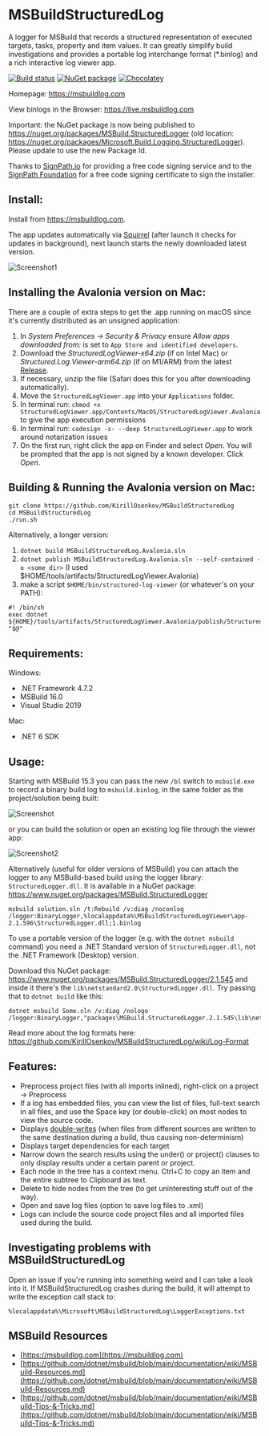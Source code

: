 # MSBuildStructuredLog
A logger for MSBuild that records a structured representation of executed targets, tasks, property and item values. It can greatly simplify build investigations and provides a portable log interchange format (*.binlog) and a rich interactive log viewer app.

[![Build status](https://ci.appveyor.com/api/projects/status/v7vwgphs239i14ya?svg=true)](https://ci.appveyor.com/project/KirillOsenkov/msbuildstructuredlog)
[![NuGet package](https://img.shields.io/nuget/v/MSBuild.StructuredLogger.svg)](https://nuget.org/packages/MSBuild.StructuredLogger)
[![Chocolatey](https://img.shields.io/chocolatey/v/msbuild-structured-log-viewer.svg)](https://chocolatey.org/packages/msbuild-structured-log-viewer)

Homepage: https://msbuildlog.com

View binlogs in the Browser: https://live.msbuildlog.com

Important: the NuGet package is now being published to https://nuget.org/packages/MSBuild.StructuredLogger (old location: https://nuget.org/packages/Microsoft.Build.Logging.StructuredLogger). Please update to use the new Package Id.

Thanks to [SignPath.io](https://signpath.io?utm_source=foundation&utm_medium=github&utm_campaign=MSBuildStructuredLog) for providing a free code signing service and to the [SignPath Foundation](https://signpath.org?utm_source=foundation&utm_medium=github&utm_campaign=MSBuildStructuredLog) for a free code signing certificate to sign the installer.

## Install:
Install from https://msbuildlog.com.

The app updates automatically via [Squirrel](https://github.com/Squirrel/Squirrel.Windows) (after launch it checks for updates in background), next launch starts the newly downloaded latest version.

![Screenshot1](https://msbuildlog.com/Screenshot1.png)

## Installing the Avalonia version on Mac:

There are a couple of extra steps to get the .app running on macOS since it's currently distributed as an unsigned application:

1. In _System Preferences -> Security & Privacy_ ensure _Allow apps downloaded from:_ is set to `App Store and identified developers`.
2. Download the _StructuredLogViewer-x64.zip_ (if on Intel Mac) or _Structured.Log.Viewer-arm64.zip_ (if on M1/ARM) from the latest [Release](https://github.com/KirillOsenkov/MSBuildStructuredLog/releases).
3. If necessary, unzip the file (Safari does this for you after downloading automatically).
4. Move the `StructuredLogViewer.app` into your `Applications` folder.
5. In terminal run: `chmod +x StructuredLogViewer.app/Contents/MacOS/StructuredLogViewer.Avalonia` to give the app execution permissions
6. In terminal run: `codesign -s- --deep StructuredLogViewer.app` to work around notarization issues
7. On the first run, right click the app on Finder and select _Open_.  You will be prompted that the app is not signed by a known developer. Click _Open_.



## Building & Running the Avalonia version on Mac:

```
git clone https://github.com/KirillOsenkov/MSBuildStructuredLog
cd MSBuildStructuredLog
./run.sh
```

Alternatively, a longer version:

1. `dotnet build MSBuildStructuredLog.Avalonia.sln`
2. `dotnet publish MSBuildStructuredLog.Avalonia.sln --self-contained -o <some_dir>` (I used $HOME/tools/artifacts/StructuredLogViewer.Avalonia)
3. make a script `$HOME/bin/structured-log-viewer` (or whatever's on your PATH):

```
#! /bin/sh
exec dotnet ${HOME}/tools/artifacts/StructuredLogViewer.Avalonia/publish/StructuredLogViewer.Avalonia.dll "$@"
```

## Requirements:

Windows:
 * .NET Framework 4.7.2
 * MSBuild 16.0
 * Visual Studio 2019

Mac:
 * .NET 6 SDK

## Usage:

Starting with MSBuild 15.3 you can pass the new `/bl` switch to `msbuild.exe` to record a binary build log to `msbuild.binlog`, in the same folder as the project/solution being built:

![Screenshot](https://msbuildlog.com/BinLogFromCommandLine.png)

or you can build the solution or open an existing log file through the viewer app:

![Screenshot2](/docs/Screenshot2.png)

Alternatively (useful for older versions of MSBuild) you can attach the logger to any MSBuild-based build using the logger library: `StructuredLogger.dll`. It is available in a NuGet package:
https://www.nuget.org/packages/MSBuild.StructuredLogger

```
msbuild solution.sln /t:Rebuild /v:diag /noconlog /logger:BinaryLogger,%localappdata%\MSBuildStructuredLogViewer\app-2.1.596\StructuredLogger.dll;1.binlog
```

To use a portable version of the logger (e.g. with the `dotnet msbuild` command) you need a .NET Standard version of `StructuredLogger.dll`, not the .NET Framework (Desktop) version.

Download this NuGet package: https://www.nuget.org/packages/MSBuild.StructuredLogger/2.1.545
and inside it there's the `lib\netstandard2.0\StructuredLogger.dll`. Try passing that to `dotnet build` like this:
```
dotnet msbuild Some.sln /v:diag /nologo /logger:BinaryLogger,"packages\MSBuild.StructuredLogger.2.1.545\lib\netstandard2.0\StructuredLogger.dll";"C:\Users\SomeUser\Desktop\binarylog.binlog"
```

Read more about the log formats here:
https://github.com/KirillOsenkov/MSBuildStructuredLog/wiki/Log-Format

## Features:

 * Preprocess project files (with all imports inlined), right-click on a project -> Preprocess
 * If a log has embedded files, you can view the list of files, full-text search in all files, and use the Space key (or double-click) on most nodes to view the source code.
 * Displays [double-writes](https://github.com/KirillOsenkov/MSBuildStructuredLog/wiki/Double%20write%20detection) (when files from different sources are written to the same destination during a build, thus causing non-determinism)
 * Displays target dependencies for each target
 * Narrow down the search results using the under() or project() clauses to only display results under a certain parent or project.
 * Each node in the tree has a context menu. Ctrl+C to copy an item and the entire subtree to Clipboard as text.
 * Delete to hide nodes from the tree (to get uninteresting stuff out of the way).
 * Open and save log files (option to save log files to .xml)
 * Logs can include the source code project files and all imported files used during the build.

## Investigating problems with MSBuildStructuredLog

Open an issue if you're running into something weird and I can take a look into it. If MSBuildStructuredLog crashes during the build, it will attempt to write the exception call stack to:

```
%localappdata%\Microsoft\MSBuildStructuredLog\LoggerExceptions.txt
```

## MSBuild Resources
 * [https://msbuildlog.com](https://msbuildlog.com)
 * [https://github.com/dotnet/msbuild/blob/main/documentation/wiki/MSBuild-Resources.md](https://github.com/dotnet/msbuild/blob/main/documentation/wiki/MSBuild-Resources.md)
 * [https://github.com/dotnet/msbuild/blob/main/documentation/wiki/MSBuild-Tips-&-Tricks.md](https://github.com/dotnet/msbuild/blob/main/documentation/wiki/MSBuild-Tips-&-Tricks.md)
